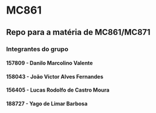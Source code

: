 # MC861  
## Repo para a matéria de MC861/MC871  
  
### Integrantes do grupo  
#### 157809 - Danilo Marcolino Valente  
#### 158043 - João Victor Alves Fernandes  
#### 156405 - Lucas Rodolfo de Castro Moura  
#### 188727 - Yago de Limar Barbosa
